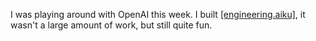
I was playing around with OpenAI this week. I built [[engineering.aiku]](https://aiku.param.codes), it wasn't a large amount of work, but still quite fun.
